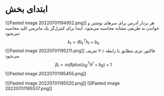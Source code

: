 # ابتدای بخش
![[Pasted image 20220701194952.png]]
 هر بردار آدرس برای سرهای نوشتن و خواندن به طریقی مشابه محاسبه می‌شود. ابتدا برای کنترل‌گر یک ماتریس کلید محاسبه می‌شود:
 $$k_t = W_k^T h_t + b_k$$
 ![[Pasted image 20220701195211.png]]
 فاکتور تیزی مطابق با رابطه ۳.۱ تعریف می‌شود.
 $$β_t = softplus(u^T_β h^t + b_β ) + 1$$
 ![[Pasted image 20220701195455.png]]

![[Pasted image 20220701195520.png]]
![[Pasted image 20220701195537.png]]
